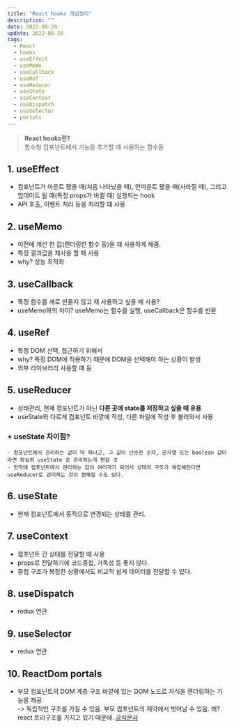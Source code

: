 ```yaml
---
title: "React hooks 개념정리"
description: ""
date: 2022-06-20
update: 2022-06-20
tags:
  - React
  - hooks
  - useEffect
  - useMemo
  - useCallback
  - useRef
  - useReducer
  - useState
  - useContext
  - useDispatch
  - useSelector
  - portals
---
```


> **React hooks란?** <br/> 함수형 컴포넌트에서 기능을 추가할 때 사용하는 함수들

## 1. useEffect
 - 컴포넌트가 마운트 됐을 때(처음 나타났을 때), 언마운트 됐을 때(사라질 때), 그리고 업데이트 될 때(특정 props가 바뀔 때)  실행되는 hook
 - API 호출, 이벤트 처리 등을 처리할 떄 사용

## 2. useMemo
  - 이전에 계산 한 값(랜더링한 함수 등)을 재 사용하게 해줌.
  - 특정 결과값을 재사용 할 때 사용
  - why? 성능 최적화

## 3. useCallback
  - 특정 함수를 새로 만들지 않고 재 사용하고 싶을 때 사용?
  - useMemo와의 차이? useMemo는 함수를 실행, useCallback은 함수를 반환

## 4. useRef
  - 특정 DOM 선택, 접근하기 위해서
  - why? 특정 DOM에 적용하기 때문에 DOM을 선택해야 하는 상황이 발생
  - 외부 라이브러리 사용할 때 등

## 5. useReducer
  - 상태관리, 현재 컴포넌트가 아닌 **다른 곳에 state를 저장하고 싶을 때 유용**
  - useState와 다르게 컴포넌트 바깥에 작성, 다른 파일에 작성 후 불러와서 사용
  ### + useState 차이점?
    - 컴포넌트에서 관리하는 값이 딱 하나고, 그 값이 단순한 숫자, 문자열 또는 boolean 값이라면 확실히 useState 로 관리하는게 편할 것
    - 만약에 컴포넌트에서 관리하는 값이 여러개가 되어서 상태의 구조가 복잡해진다면 useReducer로 관리하는 것이 편해질 수도 있다.

## 6. useState
  - 현재 컴포넌트에서 동적으로 변경되는 상태를 관리.

## 7. useContext
  - 컴포넌트 간 상태를 전달할 때 사용
  - props로 전달하기에 코드중첩, 가독성 등 좋지 않다.
  - 중첩 구조가 복잡한 상황에서도 비교적 쉽게 데이터를 전달할 수 있다.

## 8. useDispatch
  - redux 연관

## 9. useSelector
  - redux 연관

## 10. ReactDom portals
  - 부모 컴포넌트의 DOM 계층 구조 바깥에 있는 DOM 노드로 자식을 렌더링하는 기능을 제공 <br/>
  -> 독립적인 구조를 가질 수 있음. 부모 컴포넌트의 제약에서 벗어날 수 있음. 왜? react 트리구조를 가지고 있기 때문에.
  [공식문서](https://ko.reactjs.org/docs/portals.html)